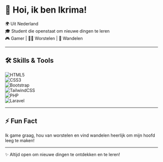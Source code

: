 # 👋 Hoi, ik ben Ikrima!  

🌍 Uit Nederland  
🎓 Student die openstaat om nieuwe dingen te leren  
🎮 Gamer | 🤼‍♂️ Worstelen | 🚶 Wandelen  

---

## 🛠️ Skills & Tools  
![HTML5](https://img.shields.io/badge/-HTML5-E34F26?style=for-the-badge&logo=html5&logoColor=white)  
![CSS3](https://img.shields.io/badge/-CSS3-1572B6?style=for-the-badge&logo=css3&logoColor=white)  
![Bootstrap](https://img.shields.io/badge/-Bootstrap-7952B3?style=for-the-badge&logo=bootstrap&logoColor=white)  
![TailwindCSS](https://img.shields.io/badge/-TailwindCSS-38B2AC?style=for-the-badge&logo=tailwind-css&logoColor=white)  
![PHP](https://img.shields.io/badge/-PHP-777BB4?style=for-the-badge&logo=php&logoColor=white)  
![Laravel](https://img.shields.io/badge/-Laravel-FF2D20?style=for-the-badge&logo=laravel&logoColor=white)  

---

## ⚡ Fun Fact  
Ik game graag, hou van worstelen en vind wandelen heerlijk om mijn hoofd leeg te maken!  

---

✨ Altijd open om nieuwe dingen te ontdekken en te leren!  
